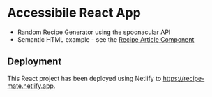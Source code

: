 # Accessibile React App

- Random Recipe Generator using the spoonacular API
- Semantic HTML example - see the [Recipe Article Component](https://github.com/deendevelopers/team-2-deafblind-2021/blob/practice/Practice/src/components/recipe-article/RecipeArticle.js)

## Deployment

This React project has been deployed using Netlify to https://recipe-mate.netlify.app.
